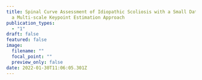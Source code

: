 ```yaml
---
title: Spinal Curve Assessment of Idiopathic Scoliosis with a Small Dataset via
  a Multi-scale Keypoint Estimation Approach
publication_types:
  - "1"
draft: false
featured: false
image:
  filename: ""
  focal_point: ""
  preview_only: false
date: 2022-01-30T11:06:05.301Z
---
```

